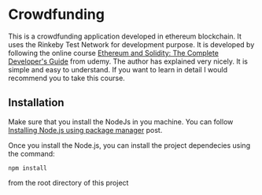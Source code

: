 # Crowdfunding
This is a crowdfunding application developed in ethereum blockchain. It uses the Rinkeby Test Network for development purpose. It is developed by following the online course [Ethereum and Solidity: The Complete Developer's Guide](https://www.udemy.com/course/ethereum-and-solidity-the-complete-developers-guide/) from udemy. The author has explained very nicely. It is simple and easy to understand. If you want to learn in detail I would recommend you to take this course.


## Installation

Make sure that you install the NodeJs in you machine.  You can follow [Installing Node.js using package manager](https://nodejs.org/en/download/package-manager/) post.

Once you install the Node.js, you can install the project dependecies using the command:
```
npm install
```
from the root directory of this project
